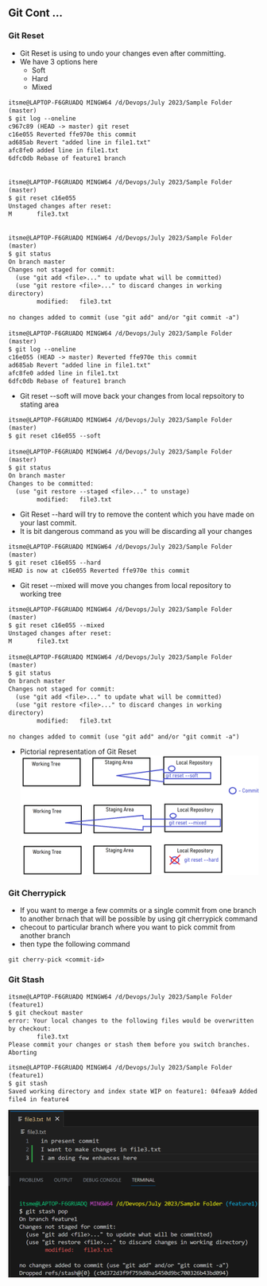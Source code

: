 ## Git Cont ...

### Git Reset
- Git Reset is using to undo your changes even after committing.
- We have 3 options here 
    - Soft
    - Hard
    - Mixed
```
itsme@LAPTOP-F6GRUADQ MINGW64 /d/Devops/July 2023/Sample Folder (master)
$ git log --oneline
c967c89 (HEAD -> master) git reset
c16e055 Reverted ffe970e this commit
ad685ab Revert "added line in file1.txt"
afc8fe0 added line in file1.txt
6dfc0db Rebase of feature1 branch


itsme@LAPTOP-F6GRUADQ MINGW64 /d/Devops/July 2023/Sample Folder (master)
$ git reset c16e055
Unstaged changes after reset:
M       file3.txt


itsme@LAPTOP-F6GRUADQ MINGW64 /d/Devops/July 2023/Sample Folder (master)
$ git status
On branch master
Changes not staged for commit:
  (use "git add <file>..." to update what will be committed)
  (use "git restore <file>..." to discard changes in working directory)
        modified:   file3.txt

no changes added to commit (use "git add" and/or "git commit -a")

itsme@LAPTOP-F6GRUADQ MINGW64 /d/Devops/July 2023/Sample Folder (master)
$ git log --oneline 
c16e055 (HEAD -> master) Reverted ffe970e this commit
ad685ab Revert "added line in file1.txt"
afc8fe0 added line in file1.txt
6dfc0db Rebase of feature1 branch
```

- Git reset --soft will move back your changes from local repsoitory to stating area
```
itsme@LAPTOP-F6GRUADQ MINGW64 /d/Devops/July 2023/Sample Folder (master)
$ git reset c16e055 --soft

itsme@LAPTOP-F6GRUADQ MINGW64 /d/Devops/July 2023/Sample Folder (master)
$ git status
On branch master
Changes to be committed:
  (use "git restore --staged <file>..." to unstage)
        modified:   file3.txt
```

- Git Reset --hard will try to remove the content which you have made on your last commit.
- It is bit dangerous command as you will be discarding all your changes
```
itsme@LAPTOP-F6GRUADQ MINGW64 /d/Devops/July 2023/Sample Folder (master)
$ git reset c16e055 --hard
HEAD is now at c16e055 Reverted ffe970e this commit
```

- Git reset --mixed will move you changes from local repository to working tree
```
itsme@LAPTOP-F6GRUADQ MINGW64 /d/Devops/July 2023/Sample Folder (master)
$ git reset c16e055 --mixed
Unstaged changes after reset:
M       file3.txt

itsme@LAPTOP-F6GRUADQ MINGW64 /d/Devops/July 2023/Sample Folder (master)
$ git status
On branch master
Changes not staged for commit:
  (use "git add <file>..." to update what will be committed)
  (use "git restore <file>..." to discard changes in working directory)
        modified:   file3.txt

no changes added to commit (use "git add" and/or "git commit -a")
```
- Pictorial representation of Git Reset
![Privew](./Images/git67.png)

### Git Cherrypick
- If you want to merge a few commits or a single commit from one branch to another brnach that will be possible by using git cherrypick command
- checout to particular branch where you want to pick commit from another branch
- then type the following command
```
git cherry-pick <commit-id>
```

### Git Stash
```
itsme@LAPTOP-F6GRUADQ MINGW64 /d/Devops/July 2023/Sample Folder (feature1)
$ git checkout master
error: Your local changes to the following files would be overwritten by checkout:
        file3.txt
Please commit your changes or stash them before you switch branches.
Aborting
```

```
itsme@LAPTOP-F6GRUADQ MINGW64 /d/Devops/July 2023/Sample Folder (feature1)
$ git stash
Saved working directory and index state WIP on feature1: 04feaa9 Added file4 in feature4
```
![Privew](./Images/git70.png)